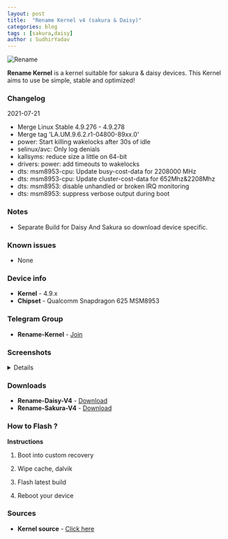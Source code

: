 ```yaml
---
layout: post
title:  "Rename Kernel v4 (sakura & Daisy)"
categories: blog
tags : [sakura,daisy]
author : SudhirYadav
---
```


![Rename](https://i.imgur.com/fWZqZ9S.jpg?raw=true)

**Rename Kernel** is a kernel suitable for sakura & daisy devices.
This Kernel aims to use be simple, stable and optimized!

### Changelog
2021-07-21
* Merge Linux Stable 4.9.276 - 4.9.278
* Merge tag 'LA.UM.9.6.2.r1-04800-89xx.0'
* power: Start killing wakelocks after 30s of idle
* selinux/avc: Only log denials
* kallsyms: reduce size a little on 64-bit
* drivers: power: add timeouts to wakelocks
* dts: msm8953-cpu: Update busy-cost-data for 2208000 MHz
* dts: msm8953-cpu: Update cluster-cost-data for 652Mhz&2208Mhz
* dts: msm8953: disable unhandled or broken IRQ monitoring
* dts: msm8953: suppress verbose output during boot

### Notes
* Separate Build for Daisy And Sakura so download device specific.

### Known issues
* None

### Device info
* **Kernel** - 4.9.x
* **Chipset** - Qualcomm Snapdragon 625 MSM8953

### Telegram Group
* **Rename-Kernel** - [Join](https://t.me/RenameKernel)

### Screenshots
<details>
<div id="images">
<img class="screenshot" src="https://i.imgur.com/mbZ9Qtb.jpg">
</div>
</details>

### Downloads
* **Rename-Daisy-V4** -     [Download](https://github.com/TheSanty/kernel_xiaomi_msm8953/releases/tag/v4)
* **Rename-Sakura-V4** -     [Download](https://github.com/TheSanty/kernel_xiaomi_msm8953/releases/tag/v4)

### How to Flash ?
**Instructions**

1) Boot into custom recovery 

2) Wipe cache, dalvik

3) Flash latest build

4) Reboot your device 

### Sources
* **Kernel source** - [Click here](https://github.com/TheSanty/kernel_xiaomi_msm8953.git)
